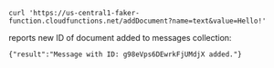 


```
curl 'https://us-central1-faker-function.cloudfunctions.net/addDocument?name=text&value=Hello!'
```

reports new ID of document added to messages collection:
```
{"result":"Message with ID: g98eVps6DEwrkFjUMdjX added."}
```